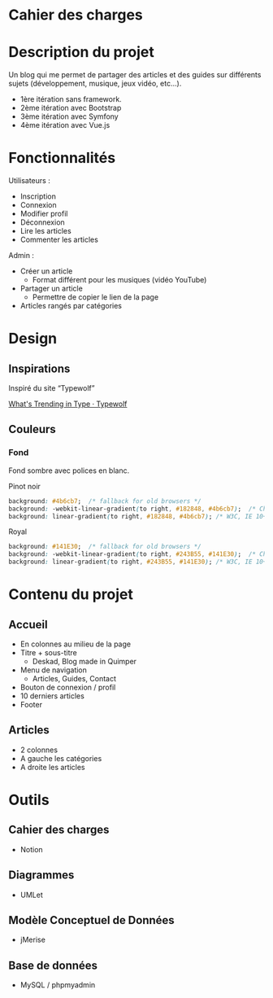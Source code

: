 # Cahier des charges

# Description du projet

Un blog qui me permet de partager des articles et des guides sur différents sujets (développement, musique, jeux vidéo, etc...).

- 1ère itération sans framework.
- 2ème itération avec Bootstrap
- 3ème itération avec Symfony
- 4ème itération avec Vue.js

# Fonctionnalités

Utilisateurs :

- Inscription
- Connexion
- Modifier profil
- Déconnexion
- Lire les articles
- Commenter les articles

Admin :

- Créer un article
    - Format différent pour les musiques (vidéo YouTube)
- Partager un article
    - Permettre de copier le lien de la page
- Articles rangés par catégories

# Design

## Inspirations

Inspiré du site “Typewolf”

[What's Trending in Type · Typewolf](https://www.typewolf.com/)

## Couleurs

### Fond

Fond sombre avec polices en blanc.

Pinot noir

```css
background: #4b6cb7;  /* fallback for old browsers */
background: -webkit-linear-gradient(to right, #182848, #4b6cb7);  /* Chrome 10-25, Safari 5.1-6 */
background: linear-gradient(to right, #182848, #4b6cb7); /* W3C, IE 10+/ Edge, Firefox 16+, Chrome 26+, Opera 12+, Safari 7+ */
```

Royal

```css
background: #141E30;  /* fallback for old browsers */
background: -webkit-linear-gradient(to right, #243B55, #141E30);  /* Chrome 10-25, Safari 5.1-6 */
background: linear-gradient(to right, #243B55, #141E30); /* W3C, IE 10+/ Edge, Firefox 16+, Chrome 26+, Opera 12+, Safari 7+ */
```

# Contenu du projet

## Accueil

- En colonnes au milieu de la page
- Titre + sous-titre
    - Deskad, Blog made in Quimper
- Menu de navigation
    - Articles, Guides, Contact
- Bouton de connexion / profil
- 10 derniers articles
- Footer

## Articles

- 2 colonnes
- A gauche les catégories
- A droite les articles

# Outils

## Cahier des charges

- Notion

## Diagrammes

- UMLet

## Modèle Conceptuel de Données

- jMerise

## Base de données

- MySQL / phpmyadmin

